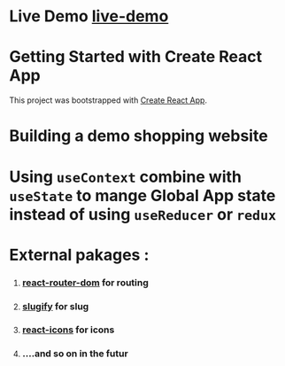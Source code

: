 # Live Demo [live-demo](https://chitran-shop-demo.netlify.app)

# Getting Started with Create React App

This project was bootstrapped with [Create React App](https://github.com/facebook/create-react-app).

# Building a demo shopping website

# Using `useContext` combine with `useState` to mange Global App state instead of using `useReducer` or `redux`

# External pakages :

1. ### [react-router-dom](https://reactrouter.com/) for routing
2. ### [slugify](https://www.npmjs.com/package/slugify) for slug
3. ### [react-icons](https://react-icons.github.io/react-icons/) for icons
4. ### ....and so on in the futur
